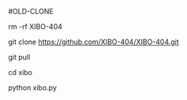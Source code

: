 #OLD-CLONE

rm -rf XIBO-404

git clone https://github.com/XIBO-404/XIBO-404.git

git pull

cd xibo

python xibo.py
